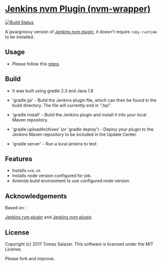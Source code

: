 # [Jenkins nvm Plugin (nvm-wrapper)](https://wiki.jenkins-ci.org/display/JENKINS/Nvm+Wrapper+Plugin)

[![Build Status](https://img.shields.io/travis/tacoss/jenkins-nvm-plugin/master.svg?style=flat)](https://travis-ci.org/tacoss/jenkins-nvm-plugin)

A java/groovy version of [Jenkins nvm plugin](https://github.com/codevise/jenkins-nvm-plugin), it
doesn't require `ruby-runtime` to be installed.

## Usage
- Please follow this [steps](https://wiki.jenkins-ci.org/display/JENKINS/Nvm+Wrapper+Plugin)

## Build
- It was built using gradle 2.3 and Java 1.8

- 'gradle jpi' - Build the Jenkins plugin file, which can then be
  found in the build directory. The file will currently end in ".hpi".
- 'gradle install' - Build the Jenkins plugin and install it into your
  local Maven repository.
- 'gradle uploadArchives' (or 'gradle deploy') - Deploy your plugin to
  the Jenkins Maven repository to be included in the Update Center.
- 'gradle server' - Run a local jenkins to test

## Features

- Installs `nvm.sh`
- Installs node version configured for job.
- Amends build environment to use configured node version.

## Acknowledgements

Based on :

[Jenkins rvm plugin](https://github.com/jenkinsci/rvm-plugin) and
[Jenkins nvm plugin](https://github.com/codevise/jenkins-nvm-plugin).

## License

Copyright (c) 2017 Tomas Salazar. This software is licensed under the MIT License.

Please fork and improve.
